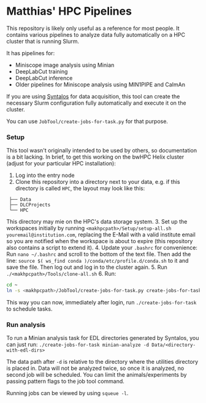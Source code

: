 # Matthias' HPC Pipelines

This repository is likely only useful as a reference for most people. It contains various pipelines
to analyze data fully automatically on a HPC cluster that is running Slurm.

It has pipelines for:
 * Miniscope image analysis using Minian
 * DeepLabCut training
 * DeepLabCut inference
 * Older pipelines for Miniscope analysis using MIN1PIPE and CaImAn

If you are using [Syntalos](https://github.com/bothlab/syntalos) for data acquisition,
this tool can create the necessary Slurm configuration fully automatically and execute
it on the cluster.

You can use `JobTool/create-jobs-for-task.py` for that purpose.

### Setup

This tool wasn't originally intended to be used by others, so documentation is a bit lacking.
In brief, to get this working on the bwHPC Helix cluster (adjust for your particular HPC installation):

1. Log into the entry node
2. Clone this repository into a directory next to your data, e.g. if this directory is called `HPC`, the layout may look like this:
```
 ├── Data
 ├── DLCProjects
 └── HPC
```
This directory may mie on the HPC's data storage system.
3. Set up the workspaces initially by running `<makhpcpath>/Setup/setup-all.sh youremail@institution.com`, replacing the E-Mail with a valid institute email so you are notified when the workspace is about to expire
   (this repository also contains a script to extend it).
4. Update your `.bashrc` for convenience:
   Run `nano ~/.bashrc` and scroll to the bottom of the text file.
   Then add the line:
   `source $( ws_find conda )/conda/etc/profile.d/conda.sh`
   to it and save the file.
   Then log out and log in to the cluster again.
5. Run `./<makhpcpath>/Tools/clone-all.sh`
6. Run:
   ```bash
   cd ~
   ln -s <makhpcpath>/JobTool/create-jobs-for-task.py create-jobs-for-task
   ```
This way you can now, immediately after login, run `./create-jobs-for-task` to schedule tasks.

### Run analysis

To run a Minian analysis task for EDL directories generated by Syntalos, you can just run:
`./create-jobs-for-task minian-analyze -d Data/<directory-with-edl-dirs>`

The data path after `-d` is relative to the directory where the utilities directory is placed in.
Data will not be analyzed twice, so once it is analyzed, no second job will be scheduled.
You can limit the animals/experiments by passing pattern flags to the job tool command.

Running jobs can be viewed by using `squeue -l`.
